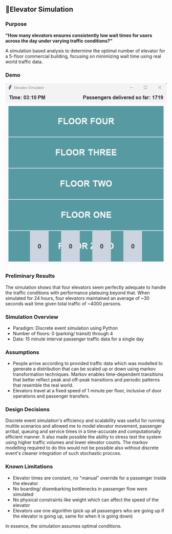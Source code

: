 ## 📕Elevator Simulation

### Purpose
**"How many elevators ensures consistently low wait times for users across the day under varying traffic conditions?"** <br />

A simulation based analysis to determine the optimal number of elevator for a 5-floor commercial building, focusing on minimizing wait time using real world traffic data. <br />

### Demo
![Elevator Simulation Demo](./elevator%20simulation.gif)

### Preliminary Results
The simulation shows that four elevators seem perfectly adequate to handle the traffic conditions with performance plateuing beyond that.
When simulated for 24 hours, four elevators maintained an average of ~30 seconds wait time given total traffic of ~4000 persons. 

### Simulation Overview
- Paradigm: Discrete event simulation using Python
- Number of floors: 0 (parking/ transit) through 4
- Data: 15 minute interval passenger traffic data for a single day

### Assumptions
- People arrive according to provided traffic data which was modelled to generate a distribution that can be scaled up or down using markov transformation techniques. Markov enables time-dependent transitions that better reflect peak and off-peak transitions and periodic patterns that resemble the real world. 
- Elevators travel at a fixed speed of 1 minute per floor, inclusive of door operations and passenger transfers. 

### Design Decisions
Discrete event simulation's efficiency and scalability was useful for running multile scenarios and allowed me to model elevator movement, passenger arribal, queuing and service times in a time-accurate and computationally efficient manner. It also made possible the ability to stress test the system using higher traffic volumes and lower elevator counts. The markov modelling required to do this would not be possible also without discrete event's cleaner integration of such stochastic procces. 

### Known Limitations
- Elevator times are constant, no "manual" override for a passenger inside the elevator
- No boarding/ disembarking bottlenecks in passenger flow were simulated
- No physical constraints like weight which can affect the speed of the elevator
- Elevators use one algorithm (pick up all passengers who are going up if the elevator is going up, same for when it is going down)

In essence, the simulation assumes optimal conditions. 




